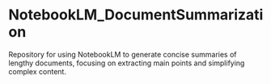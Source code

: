 # NotebookLM_DocumentSummarization
Repository for using NotebookLM to generate concise summaries of lengthy documents, focusing on extracting main points and simplifying complex content.
